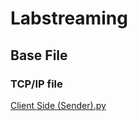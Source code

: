 # Labstreaming
## Base File
### TCP/IP file
[Client Side (Sender).py](https://github.com/UASensorLab/Labstreaming/blob/main/Client%20Side%20(Sender).py)
